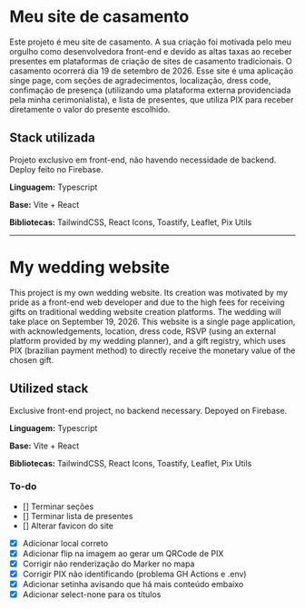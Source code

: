# Meu site de casamento

Este projeto é meu site de casamento. A sua criação foi motivada pelo meu orgulho como desenvolvedora front-end e devido as altas taxas ao receber presentes em plataformas de criação de sites de casamento tradicionais. O casamento ocorrerá dia 19 de setembro de 2026. Esse site é uma aplicação singe page, com seções de agradecimentos, localização, dress code, confimação de presença (utilizando uma plataforma externa providenciada pela minha cerimonialista), e lista de presentes, que utiliza PIX para receber diretamente o valor do presente escolhido.

## Stack utilizada

Projeto exclusivo em front-end, não havendo necessidade de backend. Deploy feito no Firebase.

**Linguagem:** Typescript

**Base:** Vite + React

**Bibliotecas:** TailwindCSS, React Icons, Toastify, Leaflet, Pix Utils

---

# My wedding website

This project is my own wedding website. Its creation was motivated by my pride as a front-end web developer and due to the high fees for receiving gifts on traditional wedding website creation platforms. The wedding will take place on September 19, 2026. This website is a single page application, with acknowledgements, location, dress code, RSVP (using an external platform provided by my wedding planner), and a gift registry, which uses PIX (brazilian payment method) to directly receive the monetary value of the chosen gift.

## Utilized stack

Exclusive front-end project, no backend necessary. Depoyed on Firebase.

**Linguagem:** Typescript

**Base:** Vite + React

**Bibliotecas:** TailwindCSS, React Icons, Toastify, Leaflet, Pix Utils


### To-do

- [] Terminar seções
- [] Terminar lista de presentes
- [] Alterar favicon do site
- [X] Adicionar local correto
- [X] Adicionar flip na imagem ao gerar um QRCode de PIX
- [X] Corrigir não renderização do Marker no mapa
- [X] Corrigir PIX não identificando (problema GH Actions e .env)
- [X] Adicionar setinha avisando que há mais conteúdo embaixo
- [X] Adicionar select-none para os títulos
